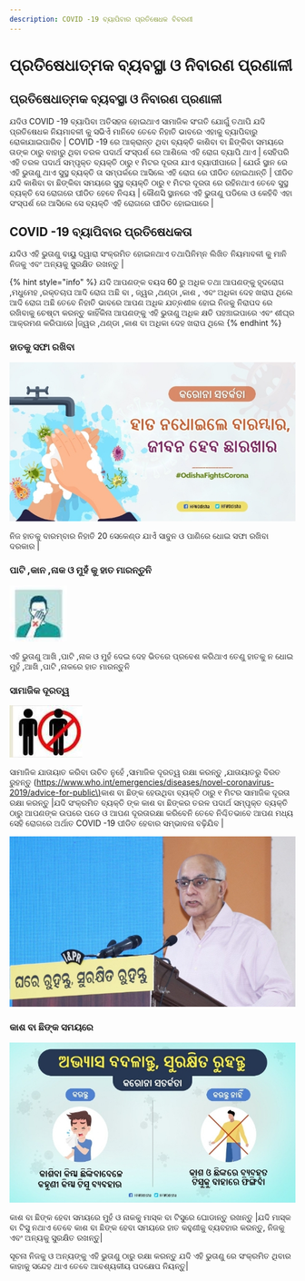 ```yaml
---
description: COVID -19 ବ୍ୟାପିବାର ପ୍ରତିଷେଧକ ବିବରଣୀ
---
```


# ପ୍ରତିଷେଧାତ୍ମକ  ବ୍ୟବସ୍ଥା ଓ ନିବାରଣ ପ୍ରଣାଳୀ

## ପ୍ରତିଷେଧାତ୍ମକ  ବ୍ୟବସ୍ଥା ଓ ନିବାରଣ ପ୍ରଣାଳୀ

ଯଦିଓ COVID -19 ବ୍ୟାପିବା ଅତିସହଜ ହୋଇଥାଏ ସାମାଜିକ ସଂଗତି ଯୋଗୁଁ ତଥାପି ଯଦି ପ୍ରତିଷେଧକ ନିୟମାବଳୀ କୁ ସଭିଏଁ ମାନିବେ ତେବେ ନିହାତି ଭାବରେ ଏହାକୁ ବ୍ୟାପିବାରୁ ରୋକାଯାଇପାରିବ \| COVID -19 ରେ ଆକ୍ରାନ୍ତ ଥିବା ବ୍ୟକ୍ତି କାଶିବା ବା ଛିଙ୍କିବା ସମୟରେ ତାଙ୍କ ଠାରୁ ବାହାରୁ ଥିବା ତରଳ ପଦାର୍ଥ ସଂସ୍ପର୍ଶ ରେ ଆଶିଲେ ଏହି ରୋଗ ବ୍ୟାପି ଥାଏ \| ସେହିପରି ଏହି ତରଳ ପଦାର୍ଥ ସମ୍ପୃକ୍ତ ବ୍ୟକ୍ତି ଠାରୁ ୧ ମିଟର ଦୂରତା ଯାଏ ବ୍ୟାପୀପାରେ \| ଯେଉଁ ସ୍ଥାନ ରେ ଏହି ଭୁତାଣୁ ଥାଏ ସୁସ୍ଥ ବ୍ୟକ୍ତି ତା ସମ୍ପର୍କରେ ଆସିଲେ ଏହି ରୋଗ ରେ ପୀଡିତ ହୋଇଥାନ୍ତି \| ପୀଡିତ ଯଦି କାଶିବା ବା ଛିଙ୍କିବା ସମୟରେ ସୁସ୍ଥ ବ୍ୟକ୍ତି ଠାରୁ ୧ ମିଟର ଦୂରତା ରେ ରହିନଥାଏ ତେବେ ସୁସ୍ଥ ବ୍ୟକ୍ତି ସେ ରୋଗରେ ପୀଡିତ ହେବେ ନିଶ୍ଚୟ \| କୌଣସି ସ୍ଥାନରେ ଏହି ଭୁତାଣୁ ପଡିଲେ ଓ କେହିବି ଏହା ସଂସ୍ପର୍ଶ ରେ ଆସିଲେ ସେ ବ୍ୟକ୍ତି ଏହି ରୋଗରେ ପୀଡିତ ହୋଇପାରେ \|

## COVID -19 ବ୍ୟାପିବାର ପ୍ରତିଷେଧକତା

ଯଦିଓ ଏହି ଭୁତାଣୁ ବାୟୁ ଦ୍ୱାରା ସଂକ୍ରମିତ ହୋଇନଥାଏ ତଥାପିନିମ୍ନ ଲିଖିତ ନିୟମାବଳୀ କୁ ମାନି ନିଜକୁ ଏବଂ ଅନ୍ୟକୁ ସୁରକ୍ଷିତ ରଖନ୍ତୁ \|

{% hint style="info" %}
ଯଦି ଆପଣଙ୍କ ବୟସ 60 ରୁ ଅଧିକ ତଥା ଆପଣଙ୍କୁ ହୃଦରୋଗ ,ମଧୁମେହ ,ରକ୍ତଚାପ ଆଦି ରୋଗ ଅଛି ବା , ଜ୍ୱର ,ଥଣ୍ଡା ,କାଶ , ଏବଂ ଅଧିକା ଦେହ ଖରାପ ଥିଲେ ଆଦି ରୋଗ ଅଛି ତେବେ ନିହାତି ଭାବରେ ଆପଣ ଅଧିକ ଯତ୍ନଶୀଳ ହୋଇ ନିଜକୁ ନିରାପଦ ରେ ରଖିବାକୁ ଚେଷ୍ଟା କରନ୍ତୁ କାହିଁକିନା ଆପଣଙ୍କୁ ଏହି ଭୁତାଣୁ ଅଧିକ କ୍ଷତି ପହଞ୍ଚାଇପାରେ ଏବଂ ଶୀଘ୍ର ଆକ୍ରମଣ କରିପାରେ \|ଜ୍ୱର ,ଥଣ୍ଡା ,କାଶ ବା ଅଧିକା ଦେହ ଖରାପ ଥିଲେ
{% endhint %}



### ହାତକୁ ସଫା ରଖିବା

![](.gitbook/assets/screenshot_2020-04-09-14-28-41-152_com.android.chrome.jpg)

ନିଜ ହାତକୁ ବାରମ୍ବାର ନିହାତି 20 ସେକେଣ୍ଡ ଯାଏଁ ସାବୁନ ଓ ପାଣିରେ ଧୋଇ ସଫା ରଖିବା ଦରକାର \|

### ପାଟି ,କାନ ,ନାକ ଓ ମୁହଁ କୁ ହାତ ମାରନ୍ତୁନି

![](.gitbook/assets/p5.JPG)

ଏହି ଭୁତାଣୁ ଆଖି ,ପାଟି ,ନାକ ଓ ମୁହଁ ଦେଇ ଦେହ ଭିତରେ ପ୍ରବେଶ କରିଥାଏ ତେଣୁ ହାତକୁ ନ ଧୋଇ ମୁହଁ ,ଆଖି ,ପାଟି ,ନାକରେ ହାତ ମାରନ୍ତୁନି

### ସାମାଜିକ ଦୂରତ୍ୱ

![](.gitbook/assets/2.JPG)

ସାମାଜିକ ଯାତାୟାତ କରିବା ଉଚିତ ନୁହେଁ ,ସାମାଜିକ ଦୂରତ୍ୱ ରକ୍ଷା କରନ୍ତୁ ,ଯାତାୟାତରୁ ବିରତ ରୁହନ୍ତୁ \([https://www.who.int/emergencies/diseases/novel-coronavirus-2019/advice-for-public\)](https://www.who.int/emergencies/diseases/novel-coronavirus-2019/advice-for-public%29to)କାଶ ବା ଛିଙ୍କ ହେଉଥିବା  ବ୍ୟକ୍ତି ଠାରୁ  ୧ ମିଟର ସାମାଜିକ ଦୂରତା ରକ୍ଷା କରନ୍ତୁ  \|ଯଦି ସଂକ୍ରମିତ ବ୍ୟକ୍ତି ଙ୍କ  କାଶ ବା ଛିଙ୍କର ତରଳ ପଦାର୍ଥ ସମ୍ପୃକ୍ତ ବ୍ୟକ୍ତି ଠାରୁ ଆପଣଙ୍କ ଉପରେ ପଡେ ଓ ଆପଣ ଦୂରତାରକ୍ଷା କରିବେନି ତେବେ ନିଶ୍ଚିତଭାବେ ଆପଣ ମଧ୍ୟ ସେହି ରୋଗରେ ଅର୍ଥାତ  COVID -19 ପୀଡିତ ହେବାର ସମ୍ଭାବନା ବଢ଼ିଯିବ \|

![](.gitbook/assets/screenshot_2020-04-09-14-31-29-781_com.android.chrome.jpg)

### କାଶ ବା ଛିଙ୍କ ସମୟରେ

![](.gitbook/assets/screenshot_2020-04-09-14-30-16-021_com.android.chrome.jpg)

କାଶ ବା ଛିଙ୍କ ହେବା ସମୟରେ ମୁହଁ ଓ ନାକକୁ ମାସ୍କ ବା ଟିସୁରେ ଘୋଡାନ୍ତୁ ରଖନ୍ତୁ \|ଯଦି ମାସ୍କ ବା ଟିସୁ ନଥାଏ ତେବେ କାଶ ବା ଛିଙ୍କ ହେବା ସମୟରେ ହାତ କହୁଣୀକୁ ବ୍ୟବହାର କରନ୍ତୁ, ନିଜକୁ ଏବଂ ଅନ୍ୟକୁ ସୁରକ୍ଷିତ ରଖନ୍ତୁ\|

ସୂଚନା ନିଜକୁ ଓ ଅନ୍ୟଙ୍କୁ ଏହି ଭୁତାଣୁ ଠାରୁ ରକ୍ଷା କରନ୍ତୁ ଯଦି ଏହି ଭୁତାଣୁ ରେ ସଂକ୍ରମିତ ଥିବାର କାହାକୁ ସନ୍ଦେହ ଥାଏ ତେବେ ଆବଶ୍ୟକୀୟ ପଦକ୍ଷେପ ନିୟନ୍ତୁ\|

